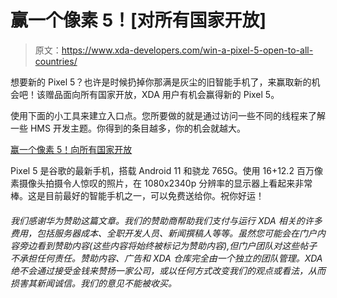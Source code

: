 # 赢一个像素 5！[对所有国家开放]

> 原文：<https://www.xda-developers.com/win-a-pixel-5-open-to-all-countries/>

想要新的 Pixel 5？也许是时候扔掉你那满是灰尘的旧智能手机了，来赢取新的机会吧！该赠品面向所有国家开放，XDA 用户有机会赢得新的 Pixel 5。

使用下面的小工具来建立入口点。您所要做的就是通过访问一些不同的线程来了解一些 HMS 开发主题。你得到的条目越多，你的机会就越大。

[赢一个像素 5！向所有国家开放](https://gleam.io/kqCLm/win-a-pixel-5-open-to-all-countries)

Pixel 5 是谷歌的最新手机，搭载 Android 11 和骁龙 765G。使用 16+12.2 百万像素摄像头拍摄令人惊叹的照片，在 1080x2340p 分辨率的显示器上看起来非常棒。这是目前最好的智能手机之一，可以免费送给你。祝你好运！

###### 我们感谢华为赞助这篇文章。我们的赞助商帮助我们支付与运行 XDA 相关的许多费用，包括服务器成本、全职开发人员、新闻撰稿人等等。虽然您可能会在门户内容旁边看到赞助内容(这些内容将始终被标记为赞助内容),但门户团队对这些帖子不承担任何责任。赞助内容、广告和 XDA 仓库完全由一个独立的团队管理。XDA 绝不会通过接受金钱来赞扬一家公司，或以任何方式改变我们的观点或看法，从而损害其新闻诚信。我们的意见不能被收买。